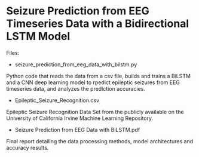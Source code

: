 # Seizure Prediction from EEG Timeseries Data with a Bidirectional LSTM Model
Files:

* seizure_prediction_from_eeg_data_with_bilstm.py

Python code that reads the data from a csv file, builds and trains a BiLSTM and a CNN deep learning model to rpedict epileptic seizures from EEG timeseries data, and analyzes the prediction accuracies.

* Epileptic_Seizure_Recognition.csv

Epileptic Seizure Recognition Data Set from the publicly available on the University of California Irvine Machine Learning Repository.

* Seizure Prediction from EEG Data with BiLSTM.pdf

Final report detailing the data processing methods, model architectures and accuracy results.
